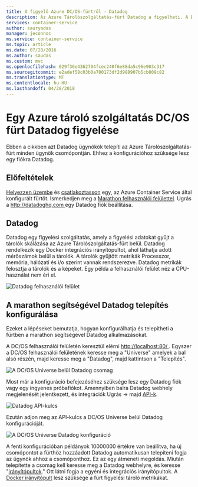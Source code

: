 ```yaml
---
title: A figyelő Azure DC/OS-fürtről - Datadog
description: Az Azure Tárolószolgáltatás-fürt Datadog a figyelheti. A DC/OS webes felhasználói felület segítségével a Datadog ügynökök telepítésére a fürthöz.
services: container-service
author: sauryadas
manager: jeconnoc
ms.service: container-service
ms.topic: article
ms.date: 07/28/2016
ms.author: saudas
ms.custom: mvc
ms.openlocfilehash: 029f36e4362704fcec240f6e88da5c96e903c317
ms.sourcegitcommit: e2adef58c03b0a780173df2d988907b5cb809c82
ms.translationtype: MT
ms.contentlocale: hu-HU
ms.lasthandoff: 04/28/2018
---
```

# <a name="monitor-an-azure-container-service-dcos-cluster-with-datadog"></a>Egy Azure tároló szolgáltatás DC/OS fürt Datadog figyelése

Ebben a cikkben azt Datadog ügynökök telepíti az Azure Tárolószolgáltatás-fürt minden ügynök csomópontján. Ehhez a konfigurációhoz szüksége lesz egy fiókra Datadog. 

## <a name="prerequisites"></a>Előfeltételek
[Helyezzen üzembe](container-service-deployment.md) és [csatlakoztasson](../container-service-connect.md) egy, az Azure Container Service által konfigurált fürtöt. Ismerkedjen meg a [Marathon felhasználói felülettel](container-service-mesos-marathon-ui.md). Ugrás a [ http://datadoghq.com ](http://datadoghq.com) egy Datadog fiók beállítása. 

## <a name="datadog"></a>Datadog
Datadog egy figyelési szolgáltatás, amely a figyelési adatokat gyűjt a tárolók skálázása az Azure Tárolószolgáltatás-fürt belül. Datadog rendelkezik egy Docker integrációs irányítópultot, ahol láthatja adott mérőszámok belül a tárolók. A tárolók gyűjtött metrikák Processzor, memória, hálózati és i/o szerint vannak rendszerezve. Datadog metrikák felosztja a tárolók és a képeket. Egy példa a felhasználói felület néz a CPU-használat nem éri el.

![Datadog felhasználói felület](./media/container-service-monitoring/datadog4.png)

## <a name="configure-a-datadog-deployment-with-marathon"></a>A marathon segítségével Datadog telepítés konfigurálása
Ezeket a lépéseket bemutatja, hogyan konfigurálhatja és telepítheti a fürtben a marathon segítségével Datadog alkalmazásokat. 

A DC/OS felhasználói felületén keresztül elérni [ http://localhost:80/ ](http://localhost:80/). Egyszer a DC/OS felhasználói felületének keresse meg a "Universe" amelyek a bal alsó részén, majd keresse meg a "Datadog", majd kattintson a "Telepítés".

![A DC/OS Universe belül Datadog csomag](./media/container-service-monitoring/datadog1.png)

Most már a konfiguráció befejezéséhez szüksége lesz egy Datadog fiók vagy egy ingyenes próbafiókot. Amennyiben balra Datadog webhely megjelenését jelentkezett, és integrációk Ugrás -> majd [API-k](https://app.datadoghq.com/account/settings#api). 

![Datadog API-kulcs](./media/container-service-monitoring/datadog2.png)

Ezután adjon meg az API-kulcs a DC/OS Universe belül Datadog konfigurációját. 

![A DC/OS Universe Datadog konfiguráció](./media/container-service-monitoring/datadog3.png) 

A fenti konfigurációban példányok 10000000 értékre van beállítva, ha új csomópontot a fürthöz hozzáadott Datadog automatikusan telepíteni fogja az ügynök ahhoz a csomóponthoz. Ez az egy átmeneti megoldás. Miután telepítette a csomag kell keresse meg a Datadog webhelyre, és keresse "[irányítópultok](https://app.datadoghq.com/dash/list)." Ott látni fogja a egyéni és integrációs irányítópultok. A [Docker irányítópult](https://app.datadoghq.com/screen/integration/docker) lesz szüksége a fürt figyelési tároló metrikákat. 

